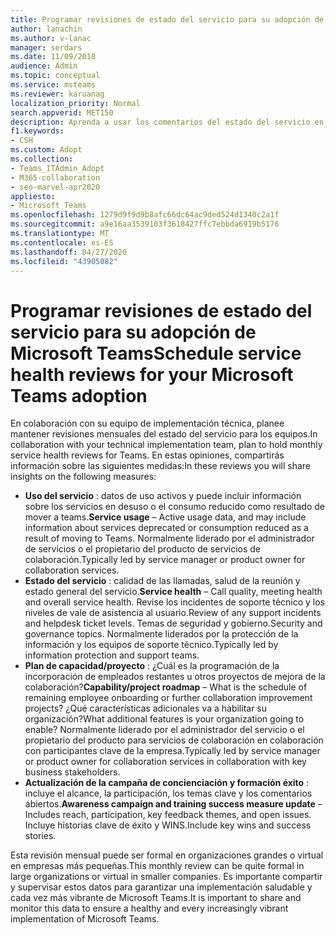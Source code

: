 ```yaml
---
title: Programar revisiones de estado del servicio para su adopción de Microsoft Teams
author: lanachin
ms.author: v-lanac
manager: serdars
ms.date: 11/09/2018
audience: Admin
ms.topic: conceptual
ms.service: msteams
ms.reviewer: karuanag
localization_priority: Normal
search.appverid: MET150
description: Aprenda a usar los comentarios del estado del servicio en la adopción de su equipo para compartir información sobre el uso, el estado, la guía básica del proyecto y las demás actualizaciones.
f1.keywords:
- CSH
ms.custom: Adopt
ms.collection:
- Teams_ITAdmin_Adopt
- M365-collaboration
- seo-marvel-apr2020
appliesto:
- Microsoft Teams
ms.openlocfilehash: 1279d9f9d9b8afc66dc64ac9ded524d1340c2a1f
ms.sourcegitcommit: a9e16aa3539103f3618427ffc7ebbda6919b5176
ms.translationtype: MT
ms.contentlocale: es-ES
ms.lasthandoff: 04/27/2020
ms.locfileid: "43905082"
---
```

# <a name="schedule-service-health-reviews-for-your-microsoft-teams-adoption"></a><span data-ttu-id="15684-103">Programar revisiones de estado del servicio para su adopción de Microsoft Teams</span><span class="sxs-lookup"><span data-stu-id="15684-103">Schedule service health reviews for your Microsoft Teams adoption</span></span>

<span data-ttu-id="15684-104">En colaboración con su equipo de implementación técnica, planee mantener revisiones mensuales del estado del servicio para los equipos.</span><span class="sxs-lookup"><span data-stu-id="15684-104">In collaboration with your technical implementation team, plan to hold monthly service health reviews for Teams.</span></span> <span data-ttu-id="15684-105">En estas opiniones, compartirás información sobre las siguientes medidas:</span><span class="sxs-lookup"><span data-stu-id="15684-105">In these reviews you will share insights on the following measures:</span></span>

- <span data-ttu-id="15684-106">**Uso del servicio** : datos de uso activos y puede incluir información sobre los servicios en desuso o el consumo reducido como resultado de mover a teams.</span><span class="sxs-lookup"><span data-stu-id="15684-106">**Service usage** – Active usage data, and may include information about services deprecated or consumption reduced as a result of moving to Teams.</span></span> <span data-ttu-id="15684-107">Normalmente liderado por el administrador de servicios o el propietario del producto de servicios de colaboración.</span><span class="sxs-lookup"><span data-stu-id="15684-107">Typically led by service manager or product owner for collaboration services.</span></span>
- <span data-ttu-id="15684-108">**Estado del servicio** : calidad de las llamadas, salud de la reunión y estado general del servicio.</span><span class="sxs-lookup"><span data-stu-id="15684-108">**Service health** – Call quality, meeting health and overall service health.</span></span> <span data-ttu-id="15684-109">Revise los incidentes de soporte técnico y los niveles de vale de asistencia al usuario.</span><span class="sxs-lookup"><span data-stu-id="15684-109">Review of any support incidents and helpdesk ticket levels.</span></span> <span data-ttu-id="15684-110">Temas de seguridad y gobierno.</span><span class="sxs-lookup"><span data-stu-id="15684-110">Security and governance topics.</span></span> <span data-ttu-id="15684-111">Normalmente liderados por la protección de la información y los equipos de soporte técnico.</span><span class="sxs-lookup"><span data-stu-id="15684-111">Typically led by information protection and support teams.</span></span> 
- <span data-ttu-id="15684-112">**Plan de capacidad/proyecto** : ¿Cuál es la programación de la incorporación de empleados restantes u otros proyectos de mejora de la colaboración?</span><span class="sxs-lookup"><span data-stu-id="15684-112">**Capability/project roadmap** – What is the schedule of remaining employee onboarding or further collaboration improvement projects?</span></span> <span data-ttu-id="15684-113">¿Qué características adicionales va a habilitar su organización?</span><span class="sxs-lookup"><span data-stu-id="15684-113">What additional features is your organization going to enable?</span></span> <span data-ttu-id="15684-114">Normalmente liderado por el administrador del servicio o el propietario del producto para servicios de colaboración en colaboración con participantes clave de la empresa.</span><span class="sxs-lookup"><span data-stu-id="15684-114">Typically led by service manager or product owner for collaboration services in collaboration with key business stakeholders.</span></span>
- <span data-ttu-id="15684-115">**Actualización de la campaña de concienciación y formación éxito** : incluye el alcance, la participación, los temas clave y los comentarios abiertos.</span><span class="sxs-lookup"><span data-stu-id="15684-115">**Awareness campaign and training success measure update** – Includes reach, participation, key feedback themes, and open issues.</span></span> <span data-ttu-id="15684-116">Incluye historias clave de éxito y WINS.</span><span class="sxs-lookup"><span data-stu-id="15684-116">Include key wins and success stories.</span></span> 

<span data-ttu-id="15684-117">Esta revisión mensual puede ser formal en organizaciones grandes o virtual en empresas más pequeñas.</span><span class="sxs-lookup"><span data-stu-id="15684-117">This monthly review can be quite formal in large organizations or virtual in smaller companies.</span></span> <span data-ttu-id="15684-118">Es importante compartir y supervisar estos datos para garantizar una implementación saludable y cada vez más vibrante de Microsoft Teams.</span><span class="sxs-lookup"><span data-stu-id="15684-118">It is important to share and monitor this data to ensure a healthy and every increasingly vibrant implementation of Microsoft Teams.</span></span> 
